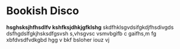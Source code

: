 # Bookish Disco

**hsghsksjhfhsdlfv kshfksjdhkjgfklshg** skdfhklsgvdsifgkdjfhsdivgds dsfhgdslfgkjhsksdfgsvsh s,vhsgvsc vsmvbgifb c gaifhs,m fg xbfdvsdfvdkgbd hgg v bkf bsloher iouz vj
